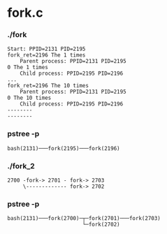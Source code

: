 # fork.c
### ./fork
```
Start: PPID=2131 PID=2195
fork_ret=2196 The 1 times
    Parent process: PPID=2131 PID=2195
0 The 1 times
    Child process: PPID=2195 PID=2196
...
fork_ret=2196 The 10 times
    Parent process: PPID=2131 PID=2195
0 The 10 times
    Child process: PPID=2195 PID=2196
--------
--------
```

### pstree -p
```
bash(2131)───fork(2195)───fork(2196)
```


### ./fork_2
```
2700 -fork-> 2701 - fork-> 2703
     \------------- fork-> 2702
```
### pstree -p
```
bash(2131)───fork(2700)─┬─fork(2701)───fork(2703)
                        └─fork(2702)
```
